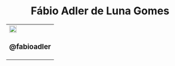 <div align="center">
    <h1>Fábio Adler de Luna Gomes</h1>
</div>
<head><link rel="stylesheet" href="style.css"></head>

<div class="redes">
    <table>
        <tr>
            <td>
                <img src="https://www.freepnglogos.com/uploads/logo-ig-png/logo-ig-stunning-instagram-logo-vector-download-for-new-7.png" height="20px" width="20px">
                <h3>@fabioadler</h3>
            </td>
        </tr>
    </table>
</div>
